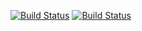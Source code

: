 [![Build Status](http://localhost:8089/buildStatus/icon?job=FinancialDiary)](http://localhost:8089/job/FinancialDiary/)
[![Build Status](http://localhost:8089/me/my-views/view/all/job/FinancialDiary/badge/icon)](http://localhost:8089/me/my-views/view/all/job/FinancialDiary/)
